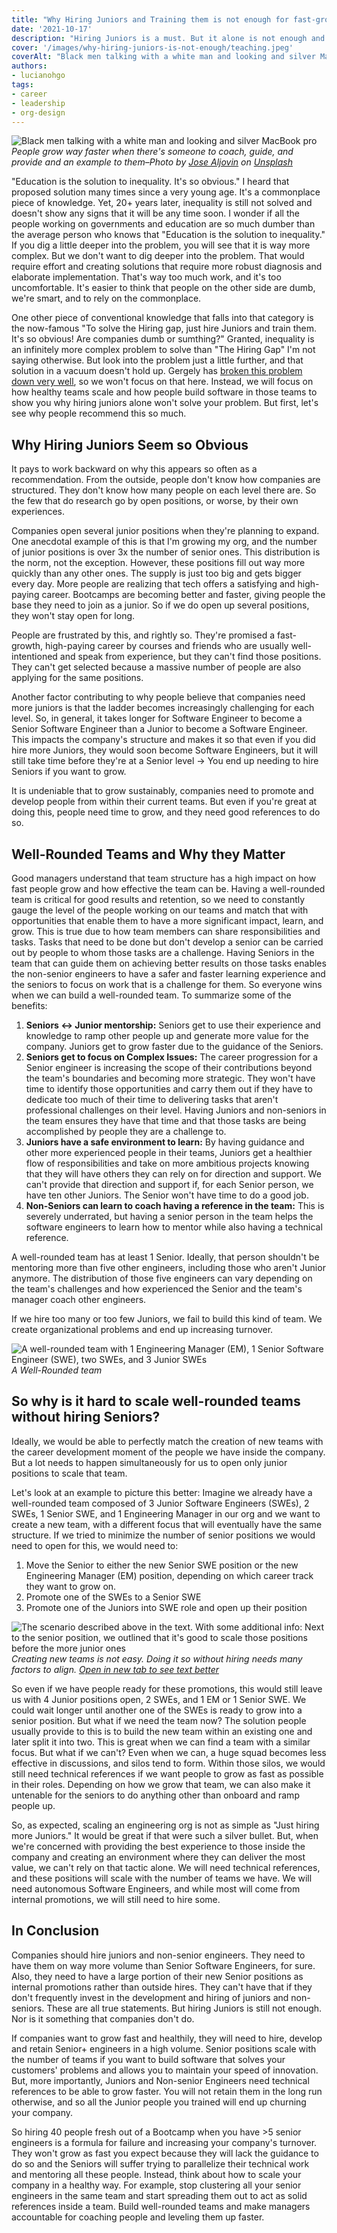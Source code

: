 ```yaml
---
title: "Why Hiring Juniors and Training them is not enough for fast-growth companies"
date: '2021-10-17'
description: "Hiring Juniors is a must. But it alone is not enough and could be actually harmful to them and to the company."
cover: '/images/why-hiring-juniors-is-not-enough/teaching.jpeg'
coverAlt: "Black men talking with a white man and looking and silver MacBook pro"
authors:
- lucianohgo
tags:
- career
- leadership
- org-design
---
```


![Black men talking with a white man and looking and silver MacBook pro](/images/why-hiring-juniors-is-not-enough/teaching.jpeg)
*People grow way faster when there's someone to coach, guide, and provide and an example to them–Photo by [Jose Aljovin](https://unsplash.com/@josealjovin?utm_source=unsplash&utm_medium=referral&utm_content=creditCopyText) on [Unsplash](https://unsplash.com/?utm_source=unsplash&utm_medium=referral&utm_content=creditCopyText)*

"Education is the solution to inequality. It's so obvious." I heard that proposed solution many times since a very young age. It's a commonplace piece of knowledge. Yet, 20+ years later, inequality is still not solved and doesn't show any signs that it will be any time soon. I wonder if all the people working on governments and education are so much dumber than the average person who knows that "Education is the solution to inequality." If you dig a little deeper into the problem, you will see that it is way more complex. But we don't want to dig deeper into the problem. That would require effort and creating solutions that require more robust diagnosis and elaborate implementation. That's way too much work, and it's too uncomfortable. It's easier to think that people on the other side are dumb, we're smart, and to rely on the commonplace.

One other piece of conventional knowledge that falls into that category is the now-famous "To solve the Hiring gap, just hire Juniors and train them. It's so obvious! Are companies dumb or sumthing?" Granted, inequality is an infinitely more complex problem to solve than "The Hiring Gap" I'm not saying otherwise. But look into the problem just a little further, and that solution in a vacuum doesn't hold up. Gergely has [broken this problem down very well](https://newsletter.pragmaticengineer.com/p/perfect-storm-causing-a-hot-tech-hiring-market), so we won't focus on that here. Instead, we will focus on how healthy teams scale and how people build software in those teams to show you why hiring juniors alone won't solve your problem. But first, let's see why people recommend this so much.

## Why Hiring Juniors Seem so Obvious

It pays to work backward on why this appears so often as a recommendation. From the outside, people don't know how companies are structured. They don't know how many people on each level there are. So the few that do research go by open positions, or worse, by their own experiences.

Companies open several junior positions when they're planning to expand. One anecdotal example of this is that I'm growing my org, and the number of junior positions is over 3x the number of senior ones.  This distribution is the norm, not the exception. However, these positions fill out way more quickly than any other ones. The supply is just too big and gets bigger every day. More people are realizing that tech offers a satisfying and high-paying career. Bootcamps are becoming better and faster, giving people the base they need to join as a junior. So if we do open up several positions, they won't stay open for long.

People are frustrated by this, and rightly so. They're promised a fast-growth, high-paying career by courses and friends who are usually well-intentioned and speak from experience, but they can't find those positions. They can't get selected because a massive number of people are also applying for the same positions.

Another factor contributing to why people believe that companies need more juniors is that the ladder becomes increasingly challenging for each level. So, in general, it takes longer for Software Engineer to become a Senior Software Engineer than a Junior to become a Software Engineer. This impacts the company's structure and makes it so that even if you did hire more Juniors, they would soon become Software Engineers, but it will still take time before they're at a Senior level -> You end up needing to hire Seniors if you want to grow.

It is undeniable that to grow sustainably, companies need to promote and develop people from within their current teams. But even if you're great at doing this, people need time to grow, and they need good references to do so.

## Well-Rounded Teams and Why they Matter

Good managers understand that team structure has a high impact on how fast people grow and how effective the team can be. Having a well-rounded team is critical for good results and retention, so we need to constantly gauge the level of the people working on our teams and match that with opportunities that enable them to have a more significant impact, learn, and grow. This is true due to how team members can share responsibilities and tasks. Tasks that need to be done but don't develop a senior can be carried out by people to whom those tasks are a challenge. Having Seniors in the team that can guide them on achieving better results on those tasks enables the non-senior engineers to have a safer and faster learning experience and the seniors to focus on work that is a challenge for them. So everyone wins when we can build a well-rounded team. To summarize some of the benefits:

1. **Seniors <-> Junior mentorship:** Seniors get to use their experience and knowledge to ramp other people up and generate more value for the company. Juniors get to grow faster due to the guidance of the Seniors.
2. **Seniors get to focus on Complex Issues:** The career progression for a Senior engineer is increasing the scope of their contributions beyond the team's boundaries and becoming more strategic. They won't have time to identify those opportunities and carry them out if they have to dedicate too much of their time to delivering tasks that aren't professional challenges on their level. Having Juniors and non-seniors in the team ensures they have that time and that those tasks are being accomplished by people they are a challenge to.
3. **Juniors have a safe environment to learn:** By having guidance and other more experienced people in their teams, Juniors get a healthier flow of responsibilities and take on more ambitious projects knowing that they will have others they can rely on for direction and support. We can't provide that direction and support if, for each Senior person, we have ten other Juniors. The Senior won't have time to do a good job.
4. **Non-Seniors can learn to coach having a reference in the team:** This is severely underrated, but having a senior person in the team helps the software engineers to learn how to mentor while also having a technical reference.

A well-rounded team has at least 1 Senior. Ideally, that person shouldn't be mentoring more than five other engineers, including those who aren't Junior anymore. The distribution of those five engineers can vary depending on the team's challenges and how experienced the Senior and the team's manager coach other engineers.

If we hire too many or too few Juniors, we fail to build this kind of team. We create organizational problems and end up increasing turnover.

![A well-rounded team with 1 Engineering Manager (EM), 1 Senior Software Engineer (SWE), two SWEs, and 3 Junior SWEs](/images/why-hiring-juniors-is-not-enough/well-rounded-team.jpeg)
*A Well-Rounded team*

## So why is it hard to scale well-rounded teams without hiring Seniors?

Ideally, we would be able to perfectly match the creation of new teams with the career development moment of the people we have inside the company. But a lot needs to happen simultaneously for us to open only junior positions to scale that team.

Let's look at an example to picture this better: Imagine we already have a well-rounded team composed of 3 Junior Software Engineers (SWEs), 2 SWEs, 1 Senior SWE, and 1 Engineering Manager in our org and we want to create a new team, with a different focus that will eventually have the same structure. If we tried to minimize the number of senior positions we would need to open for this, we would need to:

1. Move the Senior to either the new Senior SWE position or the new Engineering Manager (EM) position, depending on which career track they want to grow on.
2. Promote one of the SWEs to a Senior SWE
3. Promote one of the Juniors into SWE role and open up their position

![The scenario described above in the text. With some additional info: Next to the senior position, we outlined that it's good to scale those positions before the more junior ones](/images/why-hiring-juniors-is-not-enough/scenario-of-scaling-a-team.jpeg)
*Creating new teams is not easy. Doing it so without hiring needs many factors to align. <a href="/images/why-hiring-juniors-is-not-enough/scenario-of-scaling-a-team.jpeg" rel="noopener noreferrer" target="_blank">Open in new tab to see text better</a>*

So even if we have people ready for these promotions, this would still leave us with 4 Junior positions open, 2 SWEs, and 1 EM or 1 Senior SWE. We could wait longer until another one of the SWEs is ready to grow into a senior position. But what if we need the team now? The solution people usually provide to this is to build the new team within an existing one and later split it into two. This is great when we can find a team with a similar focus. But what if we can't? Even when we can, a huge squad becomes less effective in discussions, and silos tend to form. Within those silos, we would still need technical references if we want people to grow as fast as possible in their roles. Depending on how we grow that team, we can also make it untenable for the seniors to do anything other than onboard and ramp people up.

So, as expected, scaling an engineering org is not as simple as "Just hiring more Juniors." It would be great if that were such a silver bullet. But, when we're concerned with providing the best experience to those inside the company and creating an environment where they can deliver the most value, we can't rely on that tactic alone. We will need technical references, and these positions will scale with the number of teams we have. We will need autonomous Software Engineers, and while most will come from internal promotions, we will still need to hire some.

## In Conclusion

Companies should hire juniors and non-senior engineers. They need to have them on way more volume than Senior Software Engineers, for sure. Also, they need to have a large portion of their new Senior positions as internal promotions rather than outside hires. They can't have that if they don't frequently invest in the development and hiring of juniors and non-seniors. These are all true statements. But hiring Juniors is still not enough. Nor is it something that companies don't do.

If companies want to grow fast and healthily, they will need to hire, develop and retain Senior+ engineers in a high volume. Senior positions scale with the number of teams if you want to build software that solves your customers' problems and allows you to maintain your speed of innovation. But, more importantly, Juniors and Non-senior Engineers need technical references to be able to grow faster. You will not retain them in the long run otherwise, and so all the Junior people you trained will end up churning your company.

So hiring 40 people fresh out of a Bootcamp when you have >5 senior engineers is a formula for failure and increasing your company's turnover. They won't grow as fast you expect because they will lack the guidance to do so and the Seniors will suffer trying to parallelize their technical work and mentoring all these people. Instead, think about how to scale your company in a healthy way. For example, stop clustering all your senior engineers in the same team and start spreading them out to act as solid references inside a team. Build well-rounded teams and make managers accountable for coaching people and leveling them up faster.
